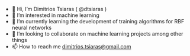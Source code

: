 - 👋 Hi, I’m Dimitrios Tsiaras ( @dtsiaras )
- 👀 I’m interested in machine learning
- 🌱 I’m currently learning the development of training algorithms for RBF neural networks
- 💞️ I’m looking to collaborate on machine learning projects among other things
- 📫 How to reach me dimitrios.tsiaras@gmail.com
<!---
dtsiaras/dtsiaras is a ✨ special ✨ repository because its `README.md` (this file) appears on your GitHub profile.
You can click the Preview link to take a look at your changes.
--->
